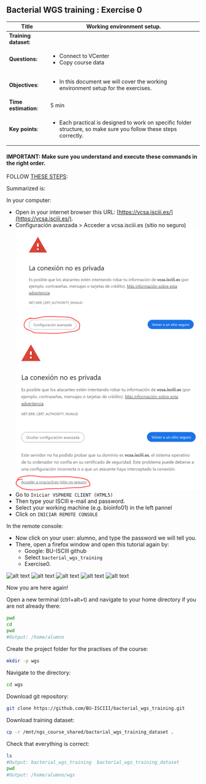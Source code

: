 ## Bacterial WGS training : Exercise 0

<div class="tables-start"></div>

|**Title**| Working environment setup.|
|---------|-------------------------------------------|
|**Training dataset:**|
|**Questions:**| <ul><li> Connect to VCenter</li><li>Copy course data</li></ul>|
|**Objectives**:|<ul><li>In this document we will cover the working environment setup for the exercises.</li></ul>|
|**Time estimation**:| 5 min |
|**Key points**:|<ul><li>Each practical is designed to work on specific folder structure, so make sure you follow these steps correctly.</li></ul>|

<div class="tables-end"></div>

#### IMPORTANT: Make sure you understand and execute these commands in the right order.

FOLLOW [THESE STEPS](../slides/tutorial_access_VirtualMachine.pdf):

Summarized is:

In your computer:

- Open in your internet browser this URL: [https://vcsa.isciii.es/](https://vcsa.isciii.es/).
- Configuración avanzada > Acceder a vcsa.isciii.es (sitio no seguro)
![alt text](./img/sitio_no_seguro.png)
![alt text](./img/acceder.png)
- Go to `Iniciar VSPHERE CLIENT (HTML5)`
- Then type your ISCIII e-mail and password.
- Select your working machine (e.g. bioinfo01) in the left pannel
- Click on `INICIAR REMOTE CONSOLE`

In the remote console:

- Now click on your user: alumno, and type the password we will tell you.
- There, open a firefox window and open this tutorial again by:
  - Google: BU-ISCIII github
  - Select `bacterial_wgs_training`
  - Exercise0.

![alt text](./img/firefox.png)
![alt text](./img/firefox_search.png)
![alt text](./img/github.png)
![alt text](./img/training.png)
![alt text](./img/ex0.png)

Now you are here again!

Open a new terminal (ctrl+alt+t) and navigate to your home directory if you are not already there:

```bash
pwd
cd
pwd
#Output: /home/alumno
```

Create the project folder for the practises of the course:

```bash
mkdir -p wgs
```

Navigate to the directory:

```bash
cd wgs
```

Download git repository:

```bash
git clone https://github.com/BU-ISCIII/bacterial_wgs_training.git
```

Download training dataset:

```bash
cp -r /mnt/ngs_course_shared/bacterial_wgs_training_dataset .
```

Check that everything is correct:

```bash
ls
#Output: bacterial_wgs_training  bacterial_wgs_training_dataset
pwd
#Output: /home/alumno/wgs
```
